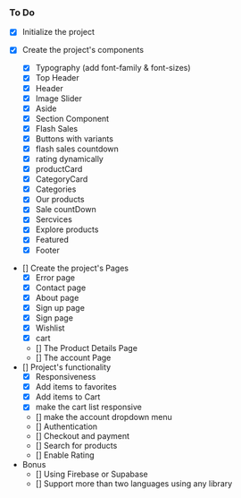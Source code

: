 ### To Do

- [x] Initialize the project

- [x] Create the project's components

  - [x] Typography (add font-family & font-sizes)
  - [x] Top Header
  - [x] Header
  - [x] Image Slider
  - [x] Aside
  - [x] Section Component
  - [x] Flash Sales
  - [x] Buttons with variants
  - [x] flash sales countdown
  - [x] rating dynamically
  - [x] productCard
  - [x] CategoryCard
  - [x] Categories
  - [x] Our products
  - [x] Sale countDown
  - [x] Sercvices
  - [x] Explore products
  - [x] Featured
  - [x] Footer

- [] Create the project's Pages
  - [x] Error page
  - [x] Contact page
  - [x] About page
  - [x] Sign up page
  - [x] Sign page
  - [x] Wishlist
  - [x] cart
  - [] The Product Details Page
  - [] The account Page
- [] Project's functionality
  - [x] Responsiveness
  - [x] Add items to favorites
  - [x] Add items to Cart
  - [x] make the cart list responsive
  - [] make the account dropdown menu
  - [] Authentication
  - [] Checkout and payment
  - [] Search for products
  - [] Enable Rating
- Bonus
  - [] Using Firebase or Supabase
  - [] Support more than two languages using any library
